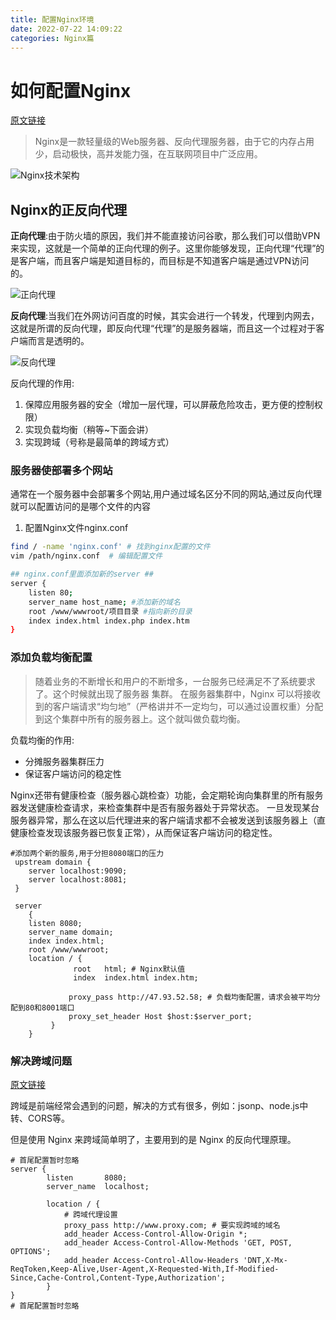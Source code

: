 ```yaml
---
title: 配置Nginx环境
date: 2022-07-22 14:09:22
categories: Nginx篇
---
```

# 如何配置Nginx

[原文链接](https://zhuanlan.zhihu.com/p/34943332)
>Nginx是一款轻量级的Web服务器、反向代理服务器，由于它的内存占用少，启动极快，高并发能力强，在互联网项目中广泛应用。

![Nginx技术架构](https://picb.zhimg.com/80/v2-e1826bab1d07df8e97d61aa809b94a10_720w.jpg)

## Nginx的正反向代理

__正向代理__:由于防火墙的原因，我们并不能直接访问谷歌，那么我们可以借助VPN来实现，这就是一个简单的正向代理的例子。这里你能够发现，正向代理“代理”的是客户端，而且客户端是知道目标的，而目标是不知道客户端是通过VPN访问的。

![正向代理](https://pic4.zhimg.com/80/v2-c8ac111c267ae0745f984e326ef0c47f_720w.jpg)

__反向代理__:当我们在外网访问百度的时候，其实会进行一个转发，代理到内网去，这就是所谓的反向代理，即反向代理“代理”的是服务器端，而且这一个过程对于客户端而言是透明的。

![反向代理](https://pic2.zhimg.com/80/v2-4787a512240b238ebf928cd0651e1d99_720w.jpg)

反向代理的作用:

1. 保障应用服务器的安全（增加一层代理，可以屏蔽危险攻击，更方便的控制权限）
2. 实现负载均衡（稍等~下面会讲）
3. 实现跨域（号称是最简单的跨域方式）

### 服务器使部署多个网站

通常在一个服务器中会部署多个网站,用户通过域名区分不同的网站,通过反向代理就可以配置访问的是哪个文件的内容

1. 配置Nginx文件nginx.conf

```bash
find / -name 'nginx.conf' # 找到nginx配置的文件
vim /path/nginx.conf  # 编辑配置文件

## nginx.conf里面添加新的server ##
server {
    listen 80;
    server_name host_name; #添加新的域名
    root /www/wwwroot/项目目录 #指向新的目录
    index index.html index.php index.htm
}
```

### 添加负载均衡配置

>随着业务的不断增长和用户的不断增多，一台服务已经满足不了系统要求了。这个时候就出现了服务器 集群。
>在服务器集群中，Nginx 可以将接收到的客户端请求“均匀地”（严格讲并不一定均匀，可以通过设置权重）分配到这个集群中所有的服务器上。这个就叫做负载均衡。

负载均衡的作用:

- 分摊服务器集群压力
- 保证客户端访问的稳定性

Nginx还带有健康检查（服务器心跳检查）功能，会定期轮询向集群里的所有服务器发送健康检查请求，来检查集群中是否有服务器处于异常状态。
一旦发现某台服务器异常，那么在这以后代理进来的客户端请求都不会被发送到该服务器上（直健康检查发现该服务器已恢复正常），从而保证客户端访问的稳定性。

```nginx
#添加两个新的服务,用于分担8080端口的压力
 upstream domain {
    server localhost:9090;
    server localhost:8081;
 }

 server
    {
    listen 8080;
    server_name domain;
    index index.html;
    root /www/wwwroot;
    location / {
              root   html; # Nginx默认值
              index  index.html index.htm;

             proxy_pass http://47.93.52.58; # 负载均衡配置，请求会被平均分配到80和8001端口
             proxy_set_header Host $host:$server_port;
         }
    }
```

### 解决跨域问题

[原文链接](https://juejin.im/post/6844904135951646733)

跨域是前端经常会遇到的问题，解决的方式有很多，例如：jsonp、node.js中转、CORS等。

但是使用 Nginx 来跨域简单明了，主要用到的是 Nginx 的反向代理原理。

```nginx
# 首尾配置暂时忽略
server {
        listen       8080;
        server_name  localhost;

        location / {
            # 跨域代理设置
            proxy_pass http://www.proxy.com; # 要实现跨域的域名
            add_header Access-Control-Allow-Origin *;
            add_header Access-Control-Allow-Methods 'GET, POST, OPTIONS';
            add_header Access-Control-Allow-Headers 'DNT,X-Mx-ReqToken,Keep-Alive,User-Agent,X-Requested-With,If-Modified-Since,Cache-Control,Content-Type,Authorization';
        }
}
# 首尾配置暂时忽略
```

